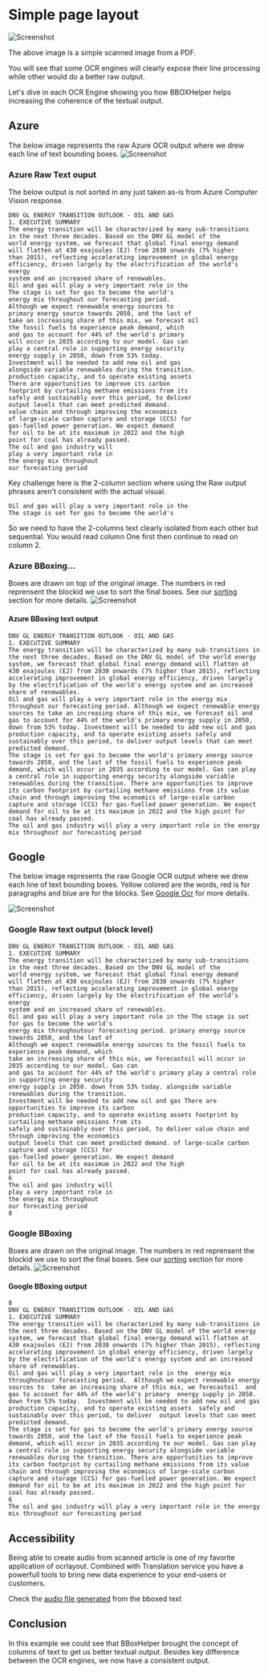 # Simple page layout
![Screenshot](img/scan1.png)

The above image is a simple scanned image from a PDF. 

You will see that some OCR engines will clearly expose their line processing while other would do a better raw output. 

Let's dive in each OCR Engine showing you how BBOXHelper helps increasing the coherence of the textual output. 
## Azure 
The below image represents the raw Azure OCR output where we drew each line of text bounding boxes. 
![Screenshot](img/scan1.azure.png)

### Azure Raw Text ouput
The below output is not sorted in any just taken as-is from Azure Computer Vision response. 
```
DNV GL ENERGY TRANSITION OUTLOOK - OIL AND GAS
1. EXECUTIVE SUMMARY
The energy transition will be characterized by many sub-transitions
in the next three decades. Based on the DNV GL model of the
world energy system, we forecast that global final energy demand
will flatten at 430 exajoules (EJ) from 2030 onwards (7% higher
than 2015), reflecting accelerating improvement in global energy
efficiency, driven largely by the electrification of the world's energy
system and an increased share of renewables.
Oil and gas will play a very important role in the
The stage is set for gas to become the world's
energy mix throughout our forecasting period.
Although we expect renewable energy sources to
primary energy source towards 2050, and the last of
take an increasing share of this mix, we forecast oil
the fossil fuels to experience peak demand, which
and gas to account for 44% of the world's primary
will occur in 2035 according to our model. Gas can
play a central role in supporting energy security
energy supply in 2050, down from 53% today.
Investment will be needed to add new oil and gas
alongside variable renewables during the transition.
production capacity, and to operate existing assets
There are opportunities to improve its carbon
footprint by curtailing methane emissions from its
safely and sustainably over this period, to deliver
output levels that can meet predicted demand.
value chain and through improving the economics
of large-scale carbon capture and storage (CCS) for
gas-fuelled power generation. We expect demand
for oil to be at its maximum in 2022 and the high
point for coal has already passed.
The oil and gas industry will
play a very important role in
the energy mix throughout
our forecasting period
```

Key challenge here is the 2-column section where using the Raw output phrases aren't consistent with the actual visual. 

```
Oil and gas will play a very important role in the
The stage is set for gas to become the world's
```

So we need to have the 2-columns text clearly isolated from each other but sequential. You would read column One first then continue to read on column 2. 

### Azure BBoxing... 
Boxes are drawn on top of the original image. The numbers in red reprensent the blockid we use to sort the final boxes. See our [sorting](/sorting) section for more details. 
![Screenshot](img/scan1.azure.bbox.png)
#### Azure BBoxing text output
```
DNV GL ENERGY TRANSITION OUTLOOK - OIL AND GAS
1. EXECUTIVE SUMMARY
The energy transition will be characterized by many sub-transitions in the next three decades. Based on the DNV GL model of the world energy system, we forecast that global final energy demand will flatten at 430 exajoules (EJ) from 2030 onwards (7% higher than 2015), reflecting accelerating improvement in global energy efficiency, driven largely by the electrification of the world's energy system and an increased share of renewables.
Oil and gas will play a very important role in the energy mix throughout our forecasting period. Although we expect renewable energy sources to take an increasing share of this mix, we forecast oil and gas to account for 44% of the world's primary energy supply in 2050, down from 53% today. Investment will be needed to add new oil and gas production capacity, and to operate existing assets safely and sustainably over this period, to deliver output levels that can meet predicted demand.
The stage is set for gas to become the world's primary energy source towards 2050, and the last of the fossil fuels to experience peak demand, which will occur in 2035 according to our model. Gas can play a central role in supporting energy security alongside variable renewables during the transition. There are opportunities to improve its carbon footprint by curtailing methane emissions from its value chain and through improving the economics of large-scale carbon capture and storage (CCS) for gas-fuelled power generation. We expect demand for oil to be at its maximum in 2022 and the high point for coal has already passed.
The oil and gas industry will play a very important role in the energy mix throughout our forecasting period
```

## Google 
The below image represents the raw Google OCR output where we drew each line of text bounding boxes. Yellow colored are the words, red is for paragraphs and blue are for the blocks. See [Google Ocr](/google) for more details.

![Screenshot](img/scan1.google.png)
### Google Raw text output (block level)
```
DNV GL ENERGY TRANSITION OUTLOOK - OIL AND GAS
1. EXECUTIVE SUMMARY
The energy transition will be characterized by many sub-transitions
in the next three decades. Based on the DNV GL model of the
world energy system, we forecast that global final energy demand
will flatten at 430 exajoules (EJ) from 2030 onwards (7% higher
than 2015), reflecting accelerating improvement in global energy
efficiency, driven largely by the electrification of the world's energy
system and an increased share of renewables.
Oil and gas will play a very important role in the The stage is set for gas to become the world's
energy mix throughoutour forecasting period. primary energy source towards 2050, and the last of
Although we expect renewable energy sources to the fossil fuels to experience peak demand, which
take an increasing share of this mix, we forecastoil will occur in 2035 according to our model. Gas can
and gas to account for 44% of the world's primary play a central role in supporting energy security
energy supply in 2050. down from 53% today. alongside variable renewables during the transition.
Investment will be needed to add new oil and gas There are opportunities to improve its carbon
production capacity, and to operate existing assets footprint by curtailing methane emissions from its
safely and sustainably over this period, to deliver value chain and through improving the economics
output levels that can meet predicted demand. of large-scale carbon capture and storage (CCS) for
gas-fuelled power generation. We expect demand
for oil to be at its maximum in 2022 and the high
point for coal has already passed.
6
The oil and gas industry will
play a very important role in
the energy mix throughout
our forecasting period
8
```

### Google BBoxing 
Boxes are drawn on the original image. The numbers in red reprensent the blockid we use to sort the final boxes. See our [sorting](/sorting) section for more details. 
![Screenshot](img/scan1.google.bbox.png)
#### Google BBoxing output
```
8
DNV GL ENERGY TRANSITION OUTLOOK - OIL AND GAS
1. EXECUTIVE SUMMARY
The energy transition will be characterized by many sub-transitions in the next three decades. Based on the DNV GL model of the world energy system, we forecast that global final energy demand will flatten at 430 exajoules (EJ) from 2030 onwards (7% higher than 2015), reflecting accelerating improvement in global energy efficiency, driven largely by the electrification of the world's energy system and an increased share of renewables.
Oil and gas will play a very important role in the  energy mix throughoutour forecasting period.  Although we expect renewable energy sources to  take an increasing share of this mix, we forecastoil  and gas to account for 44% of the world's primary  energy supply in 2050. down from 53% today.  Investment will be needed to add new oil and gas  production capacity, and to operate existing assets  safely and sustainably over this period, to deliver  output levels that can meet predicted demand. 
The stage is set for gas to become the world's primary energy source towards 2050, and the last of the fossil fuels to experience peak demand, which will occur in 2035 according to our model. Gas can play a central role in supporting energy security alongside variable renewables during the transition. There are opportunities to improve its carbon footprint by curtailing methane emissions from its value chain and through improving the economics of large-scale carbon capture and storage (CCS) for gas-fuelled power generation. We expect demand for oil to be at its maximum in 2022 and the high point for coal has already passed.
6
The oil and gas industry will play a very important role in the energy mix throughout our forecasting period
```

## Accessibility 

Being able to create audio from scanned article is one of my favorite application of ocrlayout. Combined with Translation service you have a powerfull tools to bring new data experience to your end-users or customers. 

Check the [audio file generated](/examples/audio/en_scan1.en-US.mp3) from the bboxed text 

## Conclusion

In this example we could see that BBoxHelper brought the concept of columns of text to get us better textual output. Besides key difference between the OCR engines, we now have a consistent output. 
